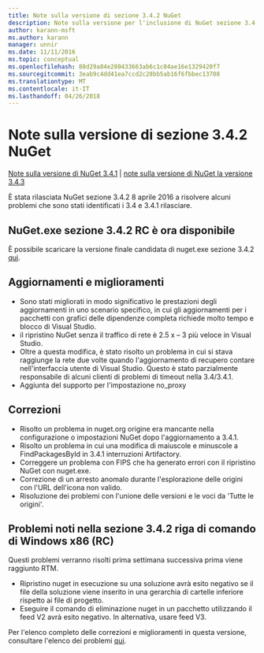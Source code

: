 ```yaml
---
title: Note sulla versione di sezione 3.4.2 NuGet
description: Note sulla versione per l'inclusione di NuGet sezione 3.4.2 problemi noti, correzioni di bug, le funzionalità aggiunte e dcr.
author: karann-msft
ms.author: karann
manager: unnir
ms.date: 11/11/2016
ms.topic: conceptual
ms.openlocfilehash: 88d29a84e280433663ab6c1c04ae16e1329420f7
ms.sourcegitcommit: 3eab9c4dd41ea7ccd2c28bb5ab16f6fbbec13708
ms.translationtype: MT
ms.contentlocale: it-IT
ms.lasthandoff: 04/26/2018
---
```

# <a name="nuget-342-release-notes"></a>Note sulla versione di sezione 3.4.2 NuGet

[Note sulla versione di NuGet 3.4.1](../release-notes/nuget-3.4.1.md) | [note sulla versione di NuGet la versione 3.4.3](../release-notes/nuget-3.4.3.md)

È stata rilasciata NuGet sezione 3.4.2 8 aprile 2016 a risolvere alcuni problemi che sono stati identificati i 3.4 e 3.4.1 rilasciare.

## <a name="nugetexe-342-rc-is-now-available"></a>NuGet.exe sezione 3.4.2 RC è ora disponibile

È possibile scaricare la versione finale candidata di nuget.exe sezione 3.4.2 [qui](https://dist.nuget.org/index.html).

## <a name="updates-and-improvements"></a>Aggiornamenti e miglioramenti

* Sono stati migliorati in modo significativo le prestazioni degli aggiornamenti in uno scenario specifico, in cui gli aggiornamenti per i pacchetti con grafici delle dipendenze completa richiede molto tempo e blocco di Visual Studio.
* il ripristino NuGet senza il traffico di rete è 2.5 x – 3 più veloce in Visual Studio.
* Oltre a questa modifica, è stato risolto un problema in cui si stava raggiunge la rete due volte quando l'aggiornamento di recupero contare nell'interfaccia utente di Visual Studio. Questo è stato parzialmente responsabile di alcuni clienti di problemi di timeout nella 3.4/3.4.1.
* Aggiunta del supporto per l'impostazione no_proxy

## <a name="fixes"></a>Correzioni

* Risolto un problema in nuget.org origine era mancante nella configurazione o impostazioni NuGet dopo l'aggiornamento a 3.4.1.
* Risolto un problema in cui una modifica di maiuscole e minuscole a FindPackagesById in 3.4.1 interruzioni Artifactory.
* Correggere un problema con FIPS che ha generato errori con il ripristino NuGet con nuget.exe.
* Correzione di un arresto anomalo durante l'esplorazione delle origini con l'URL dell'icona non valido.
* Risoluzione dei problemi con l'unione delle versioni e le voci da 'Tutte le origini'.

## <a name="known-issues-in-342-windows-x86-commandline-rc"></a>Problemi noti nella sezione 3.4.2 riga di comando di Windows x86 (RC)

Questi problemi verranno risolti prima settimana successiva prima viene raggiunto RTM.

*  Ripristino nuget in esecuzione su una soluzione avrà esito negativo se il file della soluzione viene inserito in una gerarchia di cartelle inferiore rispetto ai file di progetto.
*  Eseguire il comando di eliminazione nuget in un pacchetto utilizzando il feed V2 avrà esito negativo. In alternativa, usare feed V3.


Per l'elenco completo delle correzioni e miglioramenti in questa versione, consultare l'elenco dei problemi [qui](https://github.com/NuGet/Home/issues?utf8=%E2%9C%93&q=is%3Aissue+milestone%3A3.4.2++is%3Aclosed+).